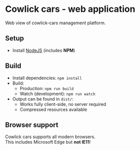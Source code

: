 # Cowlick cars - web application
Web view of cowlick-cars management platform.

## Setup
* Install [NodeJS](https://nodejs.org/en/download/) (includes **NPM**)

## Build
* Install dependencies: `npm install`
* Build:
    * Production: `npm run build`
    * Watch (development): `npm run watch`
* Output can be found in `dist/`:
    * Works fully client-side, no server required
    * Compressed resources available

## Browser support
Cowlick cars supports all modern browsers.  
This includes Microsoft Edge but **not IE11**!